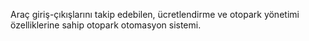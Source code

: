 Araç giriş-çıkışlarını takip edebilen, ücretlendirme ve otopark yönetimi özelliklerine sahip otopark otomasyon sistemi.
